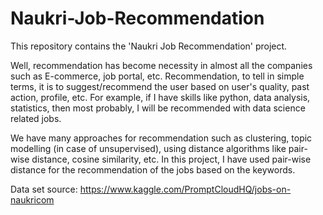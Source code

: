 # Naukri-Job-Recommendation

This repository contains the 'Naukri Job Recommendation' project.

Well, recommendation has become necessity in almost all the companies such as E-commerce, job portal, etc. Recommendation, to tell in simple terms, it is to suggest/recommend the user based on user's quality, past action, profile, etc. For example, if I have skills like python, data analysis, statistics, then most probably, I will be recommended with data science related jobs.

We have many approaches for recommendation such as clustering, topic modelling (in case of unsupervised), using distance algorithms like pair-wise distance, cosine similarity, etc. In this project, I have used pair-wise distance for the recommendation of the jobs based on the keywords. 

Data set source: https://www.kaggle.com/PromptCloudHQ/jobs-on-naukricom
